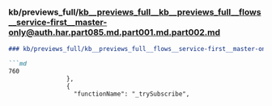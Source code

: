 ### kb/previews_full/kb__previews_full__kb__previews_full__flows__service-first__master-only@auth.har.part085.md.part001.md.part002.md

```md
### kb/previews_full/kb__previews_full__flows__service-first__master-only@auth.har.part085.md.part001.md (part 002)

```md
760
                },
                {
                  "functionName": "_trySubscribe",
 
```

```

```
